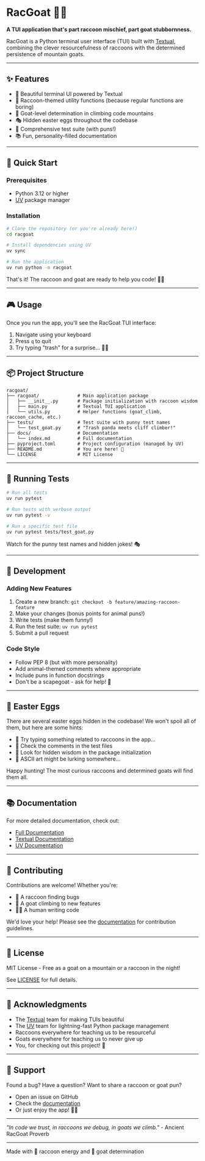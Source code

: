 # RacGoat 🦝🐐

**A TUI application that's part raccoon mischief, part goat stubbornness.**

RacGoat is a Python terminal user interface (TUI) built with [Textual](https://textual.textualize.io/), combining the clever resourcefulness of raccoons with the determined persistence of mountain goats.

---

## ✨ Features

- 🎨 Beautiful terminal UI powered by Textual
- 🦝 Raccoon-themed utility functions (because regular functions are boring)
- 🐐 Goat-level determination in climbing code mountains
- 🎭 Hidden easter eggs throughout the codebase
- 🧪 Comprehensive test suite (with puns!)
- 📚 Fun, personality-filled documentation

---

## 🚀 Quick Start

### Prerequisites

- Python 3.12 or higher
- [UV](https://github.com/astral-sh/uv) package manager

### Installation

```bash
# Clone the repository (or you're already here!)
cd racgoat

# Install dependencies using UV
uv sync

# Run the application
uv run python -m racgoat
```

That's it! The raccoon and goat are ready to help you code! 🦝🐐

---

## 🎮 Usage

Once you run the app, you'll see the RacGoat TUI interface:

1. Navigate using your keyboard
2. Press `q` to quit
3. Try typing "trash" for a surprise... 🦝👀

---

## 📦 Project Structure

```
racgoat/
├── racgoat/              # Main application package
│   ├── __init__.py       # Package initialization with raccoon wisdom
│   ├── main.py           # Textual TUI application
│   └── utils.py          # Helper functions (goat_climb, raccoon_cache, etc.)
├── tests/                # Test suite with punny test names
│   └── test_goat.py      # "Trash panda meets cliff climber!"
├── docs/                 # Documentation
│   └── index.md          # Full documentation
├── pyproject.toml        # Project configuration (managed by UV)
├── README.md             # You are here! 📍
└── LICENSE               # MIT License
```

---

## 🧪 Running Tests

```bash
# Run all tests
uv run pytest

# Run tests with verbose output
uv run pytest -v

# Run a specific test file
uv run pytest tests/test_goat.py
```

Watch for the punny test names and hidden jokes! 🎭

---

## 🎨 Development

### Adding New Features

1. Create a new branch: `git checkout -b feature/amazing-raccoon-feature`
2. Make your changes (bonus points for animal puns!)
3. Write tests (make them funny!)
4. Run the test suite: `uv run pytest`
5. Submit a pull request

### Code Style

- Follow PEP 8 (but with more personality)
- Add animal-themed comments where appropriate
- Include puns in function docstrings
- Don't be a scapegoat - ask for help! 🐐

---

## 🥚 Easter Eggs

There are several easter eggs hidden in the codebase! We won't spoil all of them, but here are some hints:

- 🦝 Try typing something related to raccoons in the app...
- 👀 Check the comments in the test files
- 🧙 Look for hidden wisdom in the package initialization
- 🎨 ASCII art might be lurking somewhere...

Happy hunting! The most curious raccoons and determined goats will find them all.

---

## 📚 Documentation

For more detailed documentation, check out:
- [Full Documentation](docs/index.md)
- [Textual Documentation](https://textual.textualize.io/)
- [UV Documentation](https://docs.astral.sh/uv/)

---

## 🤝 Contributing

Contributions are welcome! Whether you're:
- 🦝 A raccoon finding bugs
- 🐐 A goat climbing to new features
- 🧑‍💻 A human writing code

We'd love your help! Please see the [documentation](docs/index.md) for contribution guidelines.

---

## 📄 License

MIT License - Free as a goat on a mountain or a raccoon in the night!

See [LICENSE](LICENSE) for full details.

---

## 🙏 Acknowledgments

- The [Textual](https://textual.textualize.io/) team for making TUIs beautiful
- The [UV](https://github.com/astral-sh/uv) team for lightning-fast Python package management
- Raccoons everywhere for teaching us to be resourceful
- Goats everywhere for teaching us to never give up
- You, for checking out this project! 🎉

---

## 💬 Support

Found a bug? Have a question? Want to share a raccoon or goat pun?

- Open an issue on GitHub
- Check the [documentation](docs/index.md)
- Or just enjoy the app! 🦝🐐

---

*"In code we trust, in raccoons we debug, in goats we climb."* - Ancient RacGoat Proverb

---

Made with 🦝 raccoon energy and 🐐 goat determination
